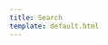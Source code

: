 ```yaml
---
title: Search
template: default.html
---
```


<script>
    var qs = location.search.substr(1).split('&');

    if (qs[0] !== '') {
        qs.forEach(function(item) {
                var k = item.split('=')[0],
                    v = decodeURIComponent(item.split('=')[1].replace(/\+/g, '%20'));

                if (k === 'q') {
                    document.getElementById('search_input').value = v;
                }
            }
        );
    }

    (function() {
        var cx = '006145326556115505877:jeimmot9ugc';
        var gcse = document.createElement('script');
        gcse.type = 'text/javascript';
        gcse.async = true;
        gcse.src = (document.location.protocol == 'https:' ? 'https:' : 'http:') +
            '//cse.google.com/cse.js?cx=' + cx;
        var s = document.getElementsByTagName('script')[0];
        s.parentNode.insertBefore(gcse, s);
    })();
</script>

<div><gcse:searchresults-only></gcse:searchresults-only></div>
